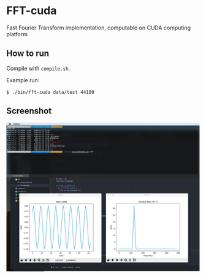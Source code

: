 # FFT-cuda
Fast Fourier Transform implementation, computable on CUDA computing platform

## How to run

Compile with `compile.sh`.

Example run:

```
$ ./bin/fft-cuda data/test 44100
```

## Screenshot

![Fancy screenshot](fancyscreenshot.png)
